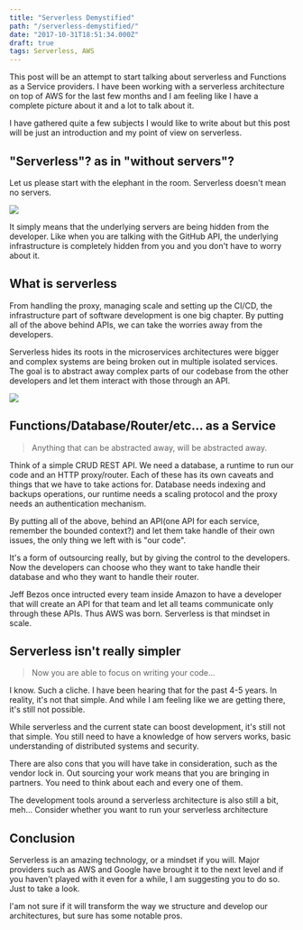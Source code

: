 ```yaml
---
title: "Serverless Demystified"
path: "/serverless-demystified/"
date: "2017-10-31T18:51:34.000Z"
draft: true
tags: Serverless, AWS
---
```


This post will be an attempt to start talking about serverless and Functions as a Service providers. I have been working with a serverless architecture on top of AWS for the last few months and I am feeling like I have a complete picture about it and a lot to talk about it.

I have gathered quite a few subjects I would like to write about but this post will be just an introduction and my point of view on serverless.

## "Serverless"? as in "without servers"?
Let us please start with the elephant in the room. Serverless doesn't mean no servers.

![](./images/giphy.gif)

It simply means that the underlying servers are being hidden from the developer. Like when you are talking with the GitHub API, the underlying infrastructure is completely hidden from you and you don't have to worry about it.

## What is serverless
From handling the proxy, managing scale and setting up the CI/CD, the infrastructure part of software development is one big chapter. By putting all of the above behind APIs, we can take the worries away from the developers.

Serverless hides its roots in the microservices architectures were bigger and complex systems are being broken out in multiple isolated services. The goal is to abstract away complex parts of our codebase from the other developers and let them interact with those through an API.

![](./images/serverless.png)

## Functions/Database/Router/etc... as a Service

> Anything that can be abstracted away, will be abstracted away.

Think of a simple CRUD REST API. We need a database, a runtime to run our code and an HTTP proxy/router. Each of these has its own caveats and things that we have to take actions for. Database needs indexing and backups operations, our runtime needs a scaling protocol and the proxy needs an authentication mechanism.

By putting all of the above, behind an API(one API for each service, remember the bounded context?) and let them take handle of their own issues, the only thing we left with is "our code".

It's a form of outsourcing really, but by giving the control to the developers. Now the developers can choose who they want to take handle their database and who they want to handle their router.

Jeff Bezos once intructed every team inside Amazon to have a developer that will create an API for that team and let all teams communicate only through these APIs. Thus AWS was born. Serverless is that mindset in scale.

## Serverless isn't really simpler

> Now you are able to focus on writing your code...

I know. Such a cliche. I have been hearing that for the past 4-5 years. In reality, it's not that simple. And while I am feeling like we are getting there, it's still not possible.

While serverless and the current state can boost development, it's still not that simple. You still need to have a knowledge of how servers works, basic understanding of distributed systems and security.

There are also cons that you will have take in consideration, such as the vendor lock in. Out sourcing your work means that you are bringing in partners. You need to think about each and every one of them.

The development tools around a serverless architecture is also still a bit, meh... Consider whether you want to run your serverless architecture

## Conclusion
Serverless is an amazing technology, or a mindset if you will. Major providers such as AWS and Google have brought it to the next level and if you haven't played with it even for a while, I am suggesting you to do so. Just to take a look.

I'am not sure if it will transform the way we structure and develop our architectures, but sure has some notable pros.

